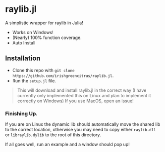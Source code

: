 # raylib.jl
A simplistic wrapper for raylib in Julia!
- Works on Windows!
- (Nearly) 100% function coverage.
- Auto Install
## Installation
- Clone this repo with `git clone https://github.com/irishgreencitrus/raylib.jl`.
- Run the `setup.jl` file.

> This will download and install raylib.jl in the correct way
> (I have currently only implemented this on Linux and plan to implement it correctly on Windows)
> If you use MacOS, open an issue!
### Finishing Up. 
If you are on Linux the dynamic lib should automatically move the shared lib to the correct location,
otherwise you may need to copy either `raylib.dll` or `libraylib.dylib` to the root of this directory.

If all goes well, run an example and a window should pop up!
